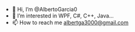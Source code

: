 - 👋 Hi, I’m @AlbertoGarcia0
- 👀 I’m interested in WPF, C#, C++, Java...
- 📫 How to reach me albertga3000@gmail.com

<!---
AlbertoGarcia0/AlbertoGarcia0 is a ✨ special ✨ repository because its `README.md` (this file) appears on your GitHub profile.
You can click the Preview link to take a look at your changes.
--->
